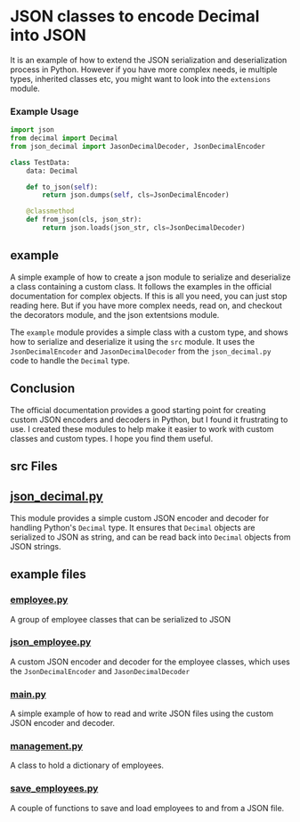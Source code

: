 # JSON  classes to encode Decimal into JSON

It is an example of how to extend the JSON serialization and deserialization process in Python.
However if you have more complex needs, ie multiple types, inherited classes etc, you might want to look into the `extensions` module.

### Example Usage
```python
import json
from decimal import Decimal
from json_decimal import JasonDecimalDecoder, JsonDecimalEncoder

class TestData:
    data: Decimal

    def to_json(self):
        return json.dumps(self, cls=JsonDecimalEncoder)

    @classmethod
    def from_json(cls, json_str):
        return json.loads(json_str, cls=JsonDecimalDecoder)
```

## example
A simple example of how to create a json module to serialize and deserialize a class containing a custom class.
It follows the examples in the official documentation for complex objects. If this is all you need, you can just
stop reading here. But if you have more complex needs, read on, and checkout the decorators module, and the json
extentsions module.

The `example` module provides a simple class with a custom type, and shows how to serialize and deserialize it using
the `src` module. It uses the `JsonDecimalEncoder` and `JasonDecimalDecoder` from the `json_decimal.py` code to handle
the `Decimal` type.

## Conclusion
The official documentation provides a good starting point for creating custom JSON encoders and decoders in Python, but
I found it frustrating to use. I created these modules to help make it easier to work with custom classes and custom
types. I hope you find them useful.

## src Files
## [json_decimal.py](src/json_decimal.py)
This module provides a simple custom JSON encoder and decoder for handling Python's `Decimal` type. It ensures that `Decimal`
objects are serialized to JSON as string, and can be read back into `Decimal` objects from JSON strings.

## example files
### [employee.py](example/employee.py)
A group of employee classes that can be serialized to JSON

### [json_employee.py](example/json_employee.py)
A custom JSON encoder and decoder for the employee classes, which uses the `JsonDecimalEncoder` and
`JasonDecimalDecoder`

### [main.py](example/main.py)
A simple example of how to read and write JSON files using the custom JSON encoder and decoder.

### [management.py](example/management.py)
A class to hold a dictionary of employees.

### [save_employees.py](example/save_employees.py)
A couple of functions to save and load employees to and from a JSON file.

